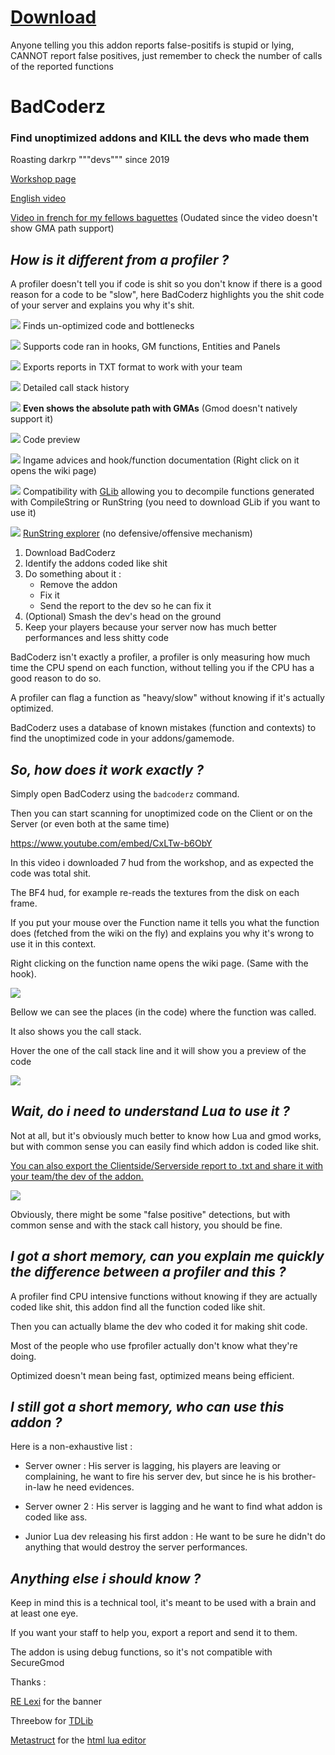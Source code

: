 # [Download](https://github.com/ExtReMLapin/BadCoderz/archive/2.0.zip)

Anyone telling you this addon reports false-positifs is stupid or lying, CANNOT report false positives, just remember to check the number of calls of the reported functions

# BadCoderz
### Find unoptimized addons and KILL the devs who made them


Roasting darkrp """devs""" since 2019


[Workshop page](https://steamcommunity.com/sharedfiles/filedetails/?id=1955436281)

[English video](https://www.youtube.com/watch?v=TVT5k3CHPQQ)

[Video in french for my fellows baguettes](https://youtu.be/nNvq3CKccic) (Oudated since the video doesn't show GMA path support)


## **_How is it different from a profiler ?_**

A profiler doesn't tell you if code is shit so you don't know if there is a good reason for a code to be "slow", here BadCoderz highlights you the shit code of your server and explains you why it's shit.

![](https://i.imgur.com/gyO07pu.png) Finds un-optimized code and bottlenecks

![](https://i.imgur.com/gyO07pu.png) Supports code ran in hooks, GM functions, Entities and Panels

![](https://i.imgur.com/gyO07pu.png) Exports reports in TXT format to work with your team

![](https://i.imgur.com/gyO07pu.png) Detailed call stack history

![](https://i.imgur.com/gyO07pu.png) **Even shows the absolute path with GMAs** (Gmod doesn't natively support it)

![](https://i.imgur.com/gyO07pu.png) Code preview

![](https://i.imgur.com/gyO07pu.png) Ingame advices and hook/function documentation (Right click on it opens the wiki page)

![](https://i.imgur.com/gyO07pu.png) Compatibility with [GLib](https://github.com/notcake/glib) allowing you to decompile functions generated with CompileString or RunString (you need to download GLib if you want to use it)

![](https://i.imgur.com/gyO07pu.png) [RunString explorer](https://www.youtube.com/watch?v=Plwa65CNePw) (no defensive/offensive mechanism)

1.  Download BadCoderz
2.  Identify the addons coded like shit
3.  Do something about it :
    * Remove the addon
    * Fix it
    * Send the report to the dev so he can fix it
7.  (Optional) Smash the dev's head on the ground
8.  Keep your players because your server now has much better performances and less shitty code

BadCoderz isn't exactly a profiler, a profiler is only measuring how much time the CPU spend on each function, without telling you if the CPU has a good reason to do so.

A profiler can flag a function as "heavy/slow" without knowing if it's actually optimized.

BadCoderz uses a database of known mistakes (function and contexts) to find the unoptimized code in your addons/gamemode.

## _So, how does it work exactly ?_

Simply open BadCoderz using the `badcoderz` command.

Then you can start scanning for unoptimized code on the Client or on the Server (or even both at the same time)

https://www.youtube.com/embed/CxLTw-b6ObY

In this video i downloaded 7 hud from the workshop, and as expected the code was total shit.

The BF4 hud, for example re-reads the textures from the disk on each frame.

If you put your mouse over the Function name it tells you what the function does (fetched from the wiki on the fly) and explains you why it's wrong to use it in this context.

Right clicking on the function name opens the wiki page. (Same with the hook).

![](https://i.imgur.com/iK4wZCE.png)

Bellow we can see the places (in the code) where the function was called.

It also shows you the call stack.

Hover the one of the call stack line and it will show you a preview of the code

![](https://i.imgur.com/VcTb2ZW.png)

## _Wait, do i need to understand Lua to use it ?_

Not at all, but it's obviously much better to know how Lua and gmod works, but with common sense you can easily find which addon is coded like shit.

[You can also export the Clientside/Serverside report to .txt and share it with your team/the dev of the addon.](https://pastebin.com/TGd1HNJ8)

![](https://i.imgur.com/OvCscUW.png)

Obviously, there might be some "false positive" detections, but with common sense and with the stack call history, you should be fine.

## _I got a short memory, can you explain me quickly the difference between a profiler and this ?_

A profiler find CPU intensive functions without knowing if they are actually coded like shit, this addon find all the function coded like shit.

Then you can actually blame the dev who coded it for making shit code.

Most of the people who use fprofiler actually don't know what they're doing.

Optimized doesn't mean being fast, optimized means being efficient.

## _I still got a short memory, who can use this addon ?_

Here is a non-exhaustive list :

*   Server owner : His server is lagging, his players are leaving or complaining, he want to fire his server dev, but since he is his brother-in-law he need evidences.

*   Server owner 2 : His server is lagging and he want to find what addon is coded like ass.

*   Junior Lua dev releasing his first addon : He want to be sure he didn't do anything that would destroy the server performances.

## _Anything else i should know ?_

Keep in mind this is a technical tool, it's meant to be used with a brain and at least one eye.


If you want your staff to help you, export a report and send it to them.

The addon is using debug functions, so it's not compatible with SecureGmod

Thanks :

[RE Lexi](https://steamcommunity.com/profiles/76561198090218596) for the banner

Threebow for [TDLib](https://github.com/Threebow/tdlib)

[Metastruct](https://github.com/Metastruct) for the [html lua editor](https://github.com/Metastruct/lua_editor)
